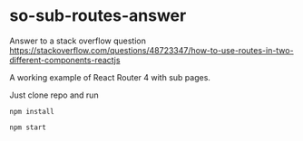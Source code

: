# so-sub-routes-answer
Answer to a stack overflow question https://stackoverflow.com/questions/48723347/how-to-use-routes-in-two-different-components-reactjs

A working example of React Router 4 with sub pages.

Just clone repo and run

`npm install`

`npm start`
